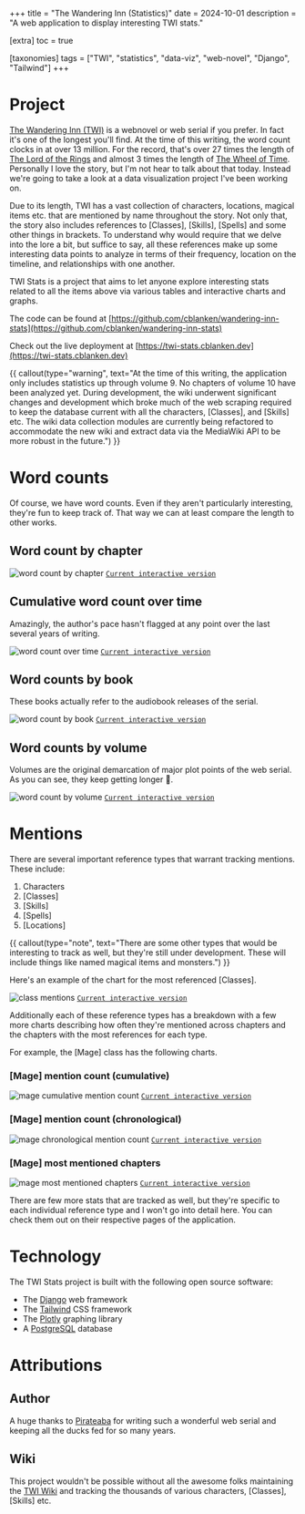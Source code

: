 +++
title = "The Wandering Inn (Statistics)"
date = 2024-10-01
description = "A web application to display interesting TWI stats."

[extra]
toc = true

[taxonomies]
tags = ["TWI", "statistics", "data-viz", "web-novel", "Django", "Tailwind"]
+++

# Project
[The Wandering Inn (TWI)](https://wanderinginn.com) is a webnovel or web serial
if you prefer. In fact it's one of the longest you'll find. At the time of this
writing, the word count clocks in at over 13 million. For the record, that's
over 27 times the length of [The Lord of the
Rings](https://en.wikipedia.org/wiki/The_Lord_of_the_Rings) and almost 3 times
the length of [The Wheel of
Time](https://en.wikipedia.org/wiki/The_Wheel_of_Time). Personally I love the
story, but I'm not hear to talk about that today. Instead we're going to take a
look at a data visualization project I've been working on.

Due to its length, TWI has a vast collection of characters, locations, magical
items etc. that are mentioned by name throughout the story. Not only that, the
story also includes references to [Classes], [Skills], [Spells] and some other
things in brackets. To understand why would require that we delve into the lore
a bit, but suffice to say, all these references make up some interesting data
points to analyze in terms of their frequency, location on the timeline, and
relationships with one another.

TWI Stats is a project that aims to let anyone explore interesting stats
related to all the items above via various tables and interactive charts and
graphs.

The code can be found at [https://github.com/cblanken/wandering-inn-stats](https://github.com/cblanken/wandering-inn-stats)

Check out the live deployment at [https://twi-stats.cblanken.dev](https://twi-stats.cblanken.dev)

{{ callout(type="warning", text="At the time of this writing, the application
only includes statistics up through volume 9. No chapters of volume 10 have
been analyzed yet. During development, the wiki underwent significant changes
and development which broke much of the web scraping required to keep the
database current with all the characters, [Classes], and [Skills] etc. The wiki
data collection modules are currently being refactored to accommodate the new
wiki and extract data via the MediaWiki API to be more robust in the future.")
}}


# Word counts
Of course, we have word counts. Even if they aren't particularly interesting,
they're fun to keep track of. That way we can at least compare the length to
other works.

## Word count by chapter
![word count by chapter](/images/twi-stats/word-counts-by-chapter.svg)
[`Current interactive version`](https://twi-stats.cblanken.dev/overview/charts/word-counts-by-chapter)

## Cumulative word count over time
Amazingly, the author's pace hasn't flagged at any point over the last several
years of writing.

![word count over time](/images/twi-stats/total-word-counts-over-time.svg)
[`Current interactive version`](https://twi-stats.cblanken.dev/overview/charts/total-word-counts-over-time)

## Word counts by book
These books actually refer to the audiobook releases of the serial.

![word count by book](/images/twi-stats/word-counts-by-book.svg)
[`Current interactive version`](https://twi-stats.cblanken.dev/overview/charts/word-counts-by-book)

## Word counts by volume
Volumes are the original demarcation of major plot points of the web serial. As
you can see, they keep getting longer 👀.

![word count by volume](/images/twi-stats/word-counts-by-volume.svg)
[`Current interactive version`](https://twi-stats.cblanken.dev/overview/charts/word-counts-by-volume)

# Mentions
There are several important reference types that warrant tracking mentions. These include:
1. Characters
2. [Classes]
3. [Skills]
4. [Spells]
5. [Locations]


{{ callout(type="note", text="There are some other types that would be
interesting to track as well, but they're still under development. These will
include things like named magical items and monsters.") }}


Here's an example of the chart for the most referenced [Classes].

![class mentions](/images/twi-stats/class-mentions.svg)
[`Current interactive version`](https://twi-stats.cblanken.dev/overview/charts/class-mentions)

Additionally each of these reference types has a breakdown with a few more
charts describing how often they're mentioned across chapters and the chapters
with the most references for each type.

For example, the [Mage] class has the following charts.

### [Mage] mention count (cumulative)
![mage cumulative mention count](/images/twi-stats/mage-total-mentions.svg)
[`Current interactive version`](https://twi-stats.cblanken.dev/classes/mage/charts/total-mentions)

### [Mage] mention count (chronological)
![mage chronological mention count](/images/twi-stats/mage-mentions.svg)
[`Current interactive version`](https://twi-stats.cblanken.dev/classes/mage/charts/mentions)

### [Mage] most mentioned chapters
![mage most mentioned chapters](/images/twi-stats/mage-most-mentioned-chapters.svg)
[`Current interactive version`](https://twi-stats.cblanken.dev/classes/mage/charts/most-mentioned-chapters)

There are few more stats that are tracked as well, but they're specific to each
individual reference type and I won't go into detail here. You can check them
out on their respective pages of the application.

# Technology
The TWI Stats project is built with the following open source software:
- The [Django](https://www.djangoproject.com) web framework
- The [Tailwind](https://tailwindcss.com) CSS framework
- The [Plotly](https://plotly.com/python/) graphing library
- A [PostgreSQL](https://www.postgresql.org) database

# Attributions
## Author
A huge thanks to [Pirateaba](https://www.patreon.com/pirateaba/posts) for
writing such a wonderful web serial and keeping all the ducks fed for so many
years.

## Wiki
This project wouldn't be possible without all the awesome folks maintaining the [TWI Wiki](https://wiki.wanderinginn.com/The_Wandering_Inn_Wiki) and tracking the thousands of various characters, [Classes], [Skills] etc.
